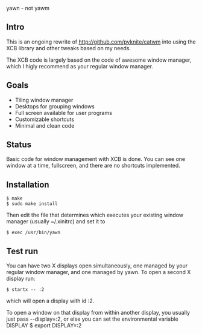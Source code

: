 yawn - not yawm

Intro
-----

This is an ongoing rewrite of http://github.com/pyknite/catwm into using the XCB library and other tweaks based on my needs.

The XCB code is largely based on the code of awesome window manager, which I higly recommend as your regular window manager.

Goals
-----

* Tiling window manager
* Desktops for grouping windows
* Full screen available for user programs
* Customizable shortcuts
* Minimal and clean code

Status
------

Basic code for window management with XCB is done. You can see one window at a time, fullscreen, and there are no shortcuts implemented.

Installation
------------

    $ make
    $ sudo make install

Then edit the file that determines which executes your existing window manager (usually ~/.xinitrc) and set it to

    $ exec /usr/bin/yawn


Test run
--------

You can have two X displays open simultaneously, one managed by your regular window manager, and one managed by yawn. To open a second X display run:

    $ startx -- :2

which will open a display with id :2.

To open a window on that display from within another display, you usually just pass --display=:2, or else you can set the environmental variable DISPLAY
    $ export DISPLAY=:2

